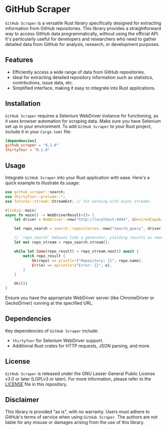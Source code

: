# GitHub Scraper

`GitHub Scraper` is a versatile Rust library specifically designed for extracting information from GitHub repositories. This library provides a straightforward way to access GitHub data programmatically, without using the official API. It's particularly useful for developers and researchers who need to gather detailed data from GitHub for analysis, research, or development purposes.

## Features

- Efficiently access a wide range of data from GitHub repositories.
- Ideal for extracting detailed repository information such as statistics, contributions, issue data, etc.
- Simplified interface, making it easy to integrate into Rust applications.

## Installation

`GitHub Scraper` requires a Selenium WebDriver instance for functioning, as it uses browser automation for scraping data. Make sure you have Selenium set up in your environment. To add `GitHub Scraper` to your Rust project, include it in your `Cargo.toml` file:

```toml
[dependencies]
github_scraper = "0.1.0"
thirtyfour = "0.1.0"
```

## Usage

Integrate `GitHub Scraper` into your Rust application with ease. Here's a quick example to illustrate its usage:

```rust
use github_scraper::search;
use thirtyfour::prelude::*;
use futures::stream::StreamExt; // for working with async streams

#[tokio::main]
async fn main() -> WebDriverResult<()> {
    let driver = WebDriver::new("http://localhost:4444", &DesiredCapabilities::chrome()).await?;

    let repo_search = search::repositories::new("search_query", driver).await?;

    // `repo_search` behaves like a generator, yielding results as needed
    let mut repo_stream = repo_search.stream();

    while let Some(repo_result) = repo_stream.next().await {
        match repo_result {
            Ok(repo) => println!("Repository: {}", repo.name),
            Err(e) => eprintln!("Error: {}", e),
        }
    }

    Ok(())
}
```

Ensure you have the appropriate WebDriver server (like ChromeDriver or GeckoDriver) running at the specified URL.

## Dependencies

Key dependencies of `GitHub Scraper` include:
- `thirtyfour` for Selenium WebDriver support.
- Additional Rust crates for HTTP requests, JSON parsing, and more.

## License

`GitHub Scraper` is released under the GNU Lesser General Public License v3.0 or later (LGPLv3 or later). For more information, please refer to the [LICENSE](./LICENSE) file in this repository.

## Disclaimer

This library is provided "as is", with no warranty. Users must adhere to GitHub's terms of service when using `GitHub Scraper`. The authors are not liable for any misuse or damages arising from the use of this library.
